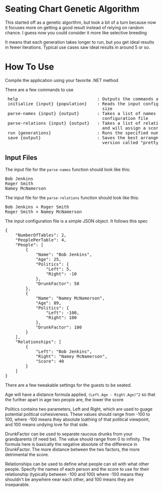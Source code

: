 Seating Chart Genetic Algorithm
===============================

This started off as a genetic algorithm, but took a bit of a turn because now
it focuses more on getting a good result instead of relying on random chance.
I guess now you could consider it more like selective breeding

It means that each generation takes longer to run, but you get ideal results in
fewer iterations. Typical use cases saw ideal results in around 5 or so.

How To Use
==========

Compile the application using your favorite .NET method

There are a few commands to use

<pre>
 help                               : Outputs the commands and some help text
 initialize {input} {population}    : Reads the input configuration file and creates a base population of the specified
                                      size
 parse-names {input} {output}       : Takes a list of names and converts them into the appropriate format for the 
                                      configuration file
 parse-relations {input} {output}   : Takes a list of relations, defined as &lt;left-person&gt; + &lt;right-person&gt; 
                                      and will assign a score of 100 to the relation
 run {generations}                  : Runs the specified number of generations
 save {output}                      : Saves the best arrangment to the specified file, and also saves a more formatted 
                                      version called "pretty-{output}"
</pre>

Input Files
-----------

The input file for the `parse-names` function should look like this:

<pre>
Bob Jenkins
Roger Smith
Namey McNamerson
</pre>

The input file for the `parse-relations` function should look like this:

<pre>
Bob Jenkins + Roger Smith
Roger Smith + Namey McNamerson
</pre>

The input configuration file is a simple JSON object. It follows this spec

<pre>
{
    "NumberOfTables": 2,
    "PeoplePerTable": 4,
    "People": [
        {
            "Name": "Bob Jenkins",
            "Age": 25,
            "Politics": {
                "Left": 5,
                "Right": -10
            },
            "DrunkFactor": 50
        },
        {
            "Name": "Namey McNamerson",
            "Age": 89,
            "Politics": {
                "Left": -100,
                "Right": 100
            },
            "DrunkFactor": 100
        }
    ],
    "Relationships": [
        {
            "Left": "Bob Jenkins",
            "Right": "Namey McNamerson",
            "Score": 40
        }
    ]
}
</pre>

There are a few tweakable settings for the guests to be seated.

Age will have a distance formula applied, `(Left.Age - Right.Age)^2` so that
the further apart in age two people are, the lower the score

Politics contains two parameters, Left and Right, which are used to guage
potential political cohesiveness. These values should range from -100 to 100,
where -100 means they absolute loathing of that political viewpoint, and 100
means undying love for that side.

DrunkFactor can be used to separate raucous drunks from your grandparents
(if need be). The value should range from 0 to infinity. The formula here is basically the negative absolute of the
difference in DrunkFactor. The more distance between the two factors, the more
detrimental the score.

Relationships can be used to define what people can sit with what other people.
Specify the names of each person and the score to use for their relationship 
(typically between -100 and 100) where -100 means they shouldn't be anywhere
near each other, and 100 means they are inseparable.